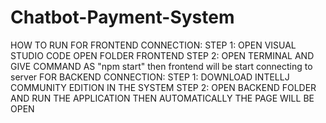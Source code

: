 # Chatbot-Payment-System
HOW TO RUN
FOR FRONTEND CONNECTION:
STEP 1: OPEN VISUAL STUDIO CODE OPEN FOLDER FRONTEND 
STEP 2: OPEN TERMINAL AND GIVE COMMAND AS "npm start"
then frontend will be start connecting to server
FOR BACKEND CONNECTION:
STEP 1: DOWNLOAD INTELLJ COMMUNITY EDITION IN THE SYSTEM
STEP 2: OPEN BACKEND FOLDER AND RUN THE APPLICATION
THEN AUTOMATICALLY THE PAGE WILL BE OPEN
